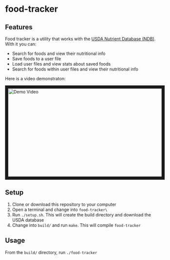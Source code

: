 # food-tracker
## Features
Food tracker is a utility that works with the [USDA Nutrient Database (NDB)](https://ndb.nal.usda.gov/ndb/). With it you can:
* Search for foods and view their nutritional info
* Save foods to a user file
* Load user files and view stats about saved foods
* Search for foods within user files and view their nutritional info

Here is a video demonstraton:

<a href="https://www.youtube.com/watch?v=WKB0JUkksJg"><img src="https://img.youtube.com/vi/WKB0JUkksJg/maxresdefault.jpg" alt="Demo Video" width="512" height="288" border="10" /></a>

## Setup
1. Clone or download this repository to your computer
2. Open a terminal and change into `food-tracker\`
3. Run `./setup.sh`. This will create the build directory and download the USDA database
4. Change into `build/` and run `make`. This will compile `food-tracker`

## Usage
From the `build/` directory, run `./food-tracker`
